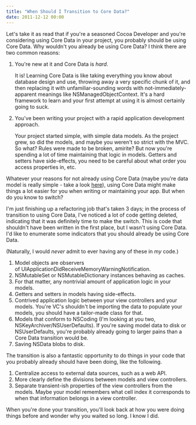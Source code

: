```yaml
---
title: "When Should I Transition to Core Data?"
date: 2011-12-12 00:00
---
```


<p>Let's take it as read that if you're a seasoned Cocoa Developer and you're considering using Core Data in your project, you probably should be using Core Data.<!--more-->
Why wouldn't you already be using Core Data? I think there are two common reasons:</p>

<ol>

<li>

<p>You're new at it and Core Data is <em>hard</em>.</p>

<p>It is! Learning Core Data is like taking everything you know about database design and use, throwing away a very specific chunk of it, and then replacing it with unfamiliar-sounding words with not-immediately-apparent meanings like NSManagedObjectContext. It's a hard framework to learn and your first attempt at using it is almost certainly going to suck.</p>

</li>

<li>

<p>You've been writing your project with a rapid application development approach.</p>

<p>Your project started simple, with simple data models. As the project grew, so did the models, and maybe you weren't so strict with the MVC. So what? Rules were made to be broken, amirite? But now you're spending a lot of time maintaining that logic in models. Getters and setters have side-effects, you need to be careful about what order you access properties in, etc.</p>

</li>

</ol>

<p>Whatever your reasons for not already using Core Data (maybe you're data model is really simple - take a look <a href="https://github.com/nulayer/NULevelDB" target="_blank">here</a>), using Core Data might make things a lot easier for you when writing or maintaining your app. But when do you know to switch?</p>

<p>I'm just finishing up a refactoring job that's taken 3 days; in the process of transition to using Core Data, I've noticed a lot of code getting deleted, indicating that it was definitely time to make the switch. This is code that shouldn't have been written in the first place, but I wasn't using Core Data. I'd like to enumerate some indicators that you should already be using Core Data.</p>

<p>(Naturally, I would <em>never</em> admit to ever having any of these in <em>my</em> code.)</p>

<ol>

<li>Model objects are observers of UIApplicationDidReceiveMemoryWarningNotification.</li>

<li>NSMutableSet or NSMutableDictionary instances behaving as caches.</li>

<li>For that matter, any nontrivial amount of application logic in your models.</li>

<li>Getters and setters in models having side-effects.</li>

<li>Contrived application logic between your view controllers and your models. You're VC's shouldn't be importing the data to populate your models, you should have a tailor-made class for that.</li>

<li>Models that conform to NSCoding (I'm looking at you two, NSKeyArchiver/NSUserDefaults). If you're saving model data to disk or NSUserDefaults, you're probably already going to larger pains than a Core Data transition would be.</li>

<li>Saving NSData blobs to disk.</li>

</ol>

<div>The transition is also a fantastic opportunity to do things in your code that you probably already should have been doing, like the following.</div>

<div>

<ol>

<li>Centralize access to external data sources, such as a web API.</li>

<li>More clearly define the divisions between models and view controllers.</li>

<li>Separate transient-ish properties of the view controllers from the models. Maybe your model remembers what cell index it corresponds to when that information belongs in a view controller.</li>

</ol>

<div>When you're done your transition, you'll look back at how you were doing things before and wonder why you waited so long. I know I did.</div>

</div>

<!-- more -->

